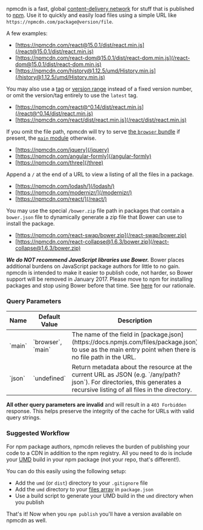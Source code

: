 npmcdn is a fast, global [content-delivery network](https://en.wikipedia.org/wiki/Content_delivery_network) for stuff that is published to [npm](https://www.npmjs.com/). Use it to quickly and easily load files using a simple URL like `https://npmcdn.com/package@version/file`.

A few examples:

  * [https://npmcdn.com/react@15.0.1/dist/react.min.js](/react@15.0.1/dist/react.min.js)
  * [https://npmcdn.com/react-dom@15.0.1/dist/react-dom.min.js](/react-dom@15.0.1/dist/react-dom.min.js)
  * [https://npmcdn.com/history@1.12.5/umd/History.min.js](/history@1.12.5/umd/History.min.js)

You may also use a [tag](https://docs.npmjs.com/cli/dist-tag) or [version range](https://docs.npmjs.com/misc/semver) instead of a fixed version number, or omit the version/tag entirely to use the `latest` tag.

  * [https://npmcdn.com/react@^0.14/dist/react.min.js](/react@^0.14/dist/react.min.js)
  * [https://npmcdn.com/react/dist/react.min.js](/react/dist/react.min.js)

If you omit the file path, npmcdn will try to serve [the `browser` bundle](https://github.com/defunctzombie/package-browser-field-spec) if present, the [`main` module](https://docs.npmjs.com/files/package.json#main) otherwise.

  * [https://npmcdn.com/jquery](/jquery)
  * [https://npmcdn.com/angular-formly](/angular-formly)
  * [https://npmcdn.com/three](/three)

Append a `/` at the end of a URL to view a listing of all the files in a package.

  * [https://npmcdn.com/lodash/](/lodash/)
  * [https://npmcdn.com/modernizr/](/modernizr/)
  * [https://npmcdn.com/react/](/react/)

You may use the special `/bower.zip` file path in packages that contain a `bower.json` file to dynamically generate a zip file that Bower can use to install the package.

  * [https://npmcdn.com/react-swap/bower.zip](/react-swap/bower.zip)
  * [https://npmcdn.com/react-collapse@1.6.3/bower.zip](/react-collapse@1.6.3/bower.zip)

**_We do NOT recommend JavaScript libraries use Bower._** Bower places additional burdens on JavaScript package authors for little to no gain. npmcdn is intended to make it easier to publish code, not harder, so Bower support will be removed in January 2017\. Please move to npm for installing packages and stop using Bower before that time. See [here](https://github.com/mjackson/npm-http-server#bower-support) for our rationale.

### Query Parameters

<table cellpadding="0" cellspacing="0">
  <thead>
    <tr>
      <th width="80px">Name</th>
      <th width="120px">Default Value</th>
      <th>Description</th>
    </tr>
  </thead>
  <tbody>
    <tr>
      <td>`main`</td>
      <td>`browser`, `main`</td>
      <td>The name of the field in [package.json](https://docs.npmjs.com/files/package.json) to use as the main entry point when there is no file path in the URL.</td>
    </tr>
    <tr>
      <td>`json`</td>
      <td>`undefined`</td>
      <td>Return metadata about the resource at the current URL as JSON (e.g. `/any/path?json`). For directories, this generates a recursive listing of all files in the directory.</td>
    </tr>
  </tbody>
</table>

**All other query parameters are invalid** and will result in a `403 Forbidden` response. This helps preserve the integrity of the cache for URLs with valid query strings.

### Suggested Workflow

For npm package authors, npmcdn relieves the burden of publishing your code to a CDN in addition to the npm registry. All you need to do is include your [UMD](https://github.com/umdjs/umd) build in your npm package (not your repo, that's different!).

You can do this easily using the following setup:

  * Add the `umd` (or `dist`) directory to your `.gitignore` file
  * Add the `umd` directory to your [files array](https://docs.npmjs.com/files/package.json#files) in `package.json`
  * Use a build script to generate your UMD build in the `umd` directory when you publish

That's it! Now when you `npm publish` you'll have a version available on npmcdn as well.
